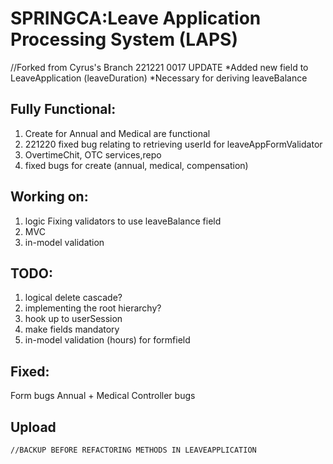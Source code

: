 # SPRINGCA:Leave Application Processing System (LAPS)

//Forked from Cyrus's Branch
221221 0017 UPDATE
*Added new field to LeaveApplication (leaveDuration)
*Necessary for deriving leaveBalance
 
## Fully Functional:
 1. Create for Annual and Medical are functional
 2. 221220 fixed bug relating to retrieving userId for leaveAppFormValidator
 3. OvertimeChit, OTC services,repo
 4. fixed bugs for create (annual, medical, compensation)

## Working on:

  1. logic
	Fixing validators to use leaveBalance field 
  2. MVC
  3. in-model validation
  
 ## TODO:
 
  1. logical delete cascade?
  2. implementing the root hierarchy?
  3. hook up to userSession
  4. make fields mandatory
  5. in-model validation (hours) for formfield

## Fixed:
  Form bugs
  Annual + Medical Controller bugs
  

## Upload

	//BACKUP BEFORE REFACTORING METHODS IN LEAVEAPPLICATION